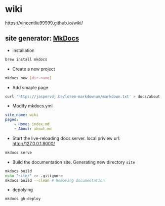 # wiki

https://vincentliu99999.github.io/wiki/ 

## site generator: [MkDocs](http://www.mkdocs.org/)

* installation
```sh
brew install mkdocs
```

* Create a new project
```sh
mkdocs new [dir-name]
```

* Add smaple page
```sh
curl 'https://jaspervdj.be/lorem-markdownum/markdown.txt' > docs/about.md
```

* Modify mkdocs.yml
```yml
site_name: wiki
pages:
    - Home: index.md
    - About: about.md
```

* Start the live-reloading docs server. local priview url: http://127.0.0.1:8000/
```sh
mkdocs serve
```

* Build the documentation site. Generating new directory `site`
```sh
mkdocs build
echo "site/" >> .gitignore
mkdocs build --clean # Removing documentation
```

* depolying
```sh
mkdocs gh-deploy
```
